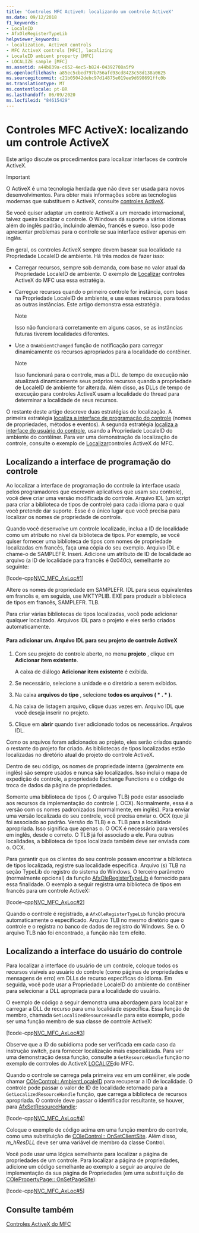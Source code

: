 ```yaml
---
title: 'Controles MFC ActiveX: localizando um controle ActiveX'
ms.date: 09/12/2018
f1_keywords:
- LocaleID
- AfxOleRegisterTypeLib
helpviewer_keywords:
- localization, ActiveX controls
- MFC ActiveX controls [MFC], localizing
- LocaleID ambient property [MFC]
- LOCALIZE sample [MFC]
ms.assetid: a44b839a-c652-4ec5-b824-04392708a5f9
ms.openlocfilehash: a85ec5cbed797b756afd93cd8423c58d138a0625
ms.sourcegitcommit: c21b05042debc97d14875e019ee9d698691ffc0b
ms.translationtype: MT
ms.contentlocale: pt-BR
ms.lasthandoff: 06/09/2020
ms.locfileid: "84615429"
---
```

# <a name="mfc-activex-controls-localizing-an-activex-control"></a>Controles MFC ActiveX: localizando um controle ActiveX

Este artigo discute os procedimentos para localizar interfaces de controle ActiveX.

>[!IMPORTANT]
> O ActiveX é uma tecnologia herdada que não deve ser usada para novos desenvolvimentos. Para obter mais informações sobre as tecnologias modernas que substituem o ActiveX, consulte [controles ActiveX](activex-controls.md).

Se você quiser adaptar um controle ActiveX a um mercado internacional, talvez queira localizar o controle. O Windows dá suporte a vários idiomas além do inglês padrão, incluindo alemão, francês e sueco. Isso pode apresentar problemas para o controle se sua interface estiver apenas em inglês.

Em geral, os controles ActiveX sempre devem basear sua localidade na Propriedade LocaleID de ambiente. Há três modos de fazer isso:

- Carregar recursos, sempre sob demanda, com base no valor atual da Propriedade LocaleID de ambiente. O exemplo de [Localizar](../overview/visual-cpp-samples.md) controles ActiveX do MFC usa essa estratégia.

- Carregue recursos quando o primeiro controle for instância, com base na Propriedade LocaleID de ambiente, e use esses recursos para todas as outras instâncias. Este artigo demonstra essa estratégia.

    > [!NOTE]
    >  Isso não funcionará corretamente em alguns casos, se as instâncias futuras tiverem localidades diferentes.

- Use a `OnAmbientChanged` função de notificação para carregar dinamicamente os recursos apropriados para a localidade do contêiner.

    > [!NOTE]
    >  Isso funcionará para o controle, mas a DLL de tempo de execução não atualizará dinamicamente seus próprios recursos quando a propriedade de LocaleID de ambiente for alterada. Além disso, as DLLs de tempo de execução para controles ActiveX usam a localidade do thread para determinar a localidade de seus recursos.

O restante deste artigo descreve duas estratégias de localização. A primeira estratégia [localiza a interface de programação do controle](#_core_localizing_your_control.92.s_programmability_interface) (nomes de propriedades, métodos e eventos). A segunda estratégia [localiza a interface do usuário do controle](#_core_localizing_the_control.92.s_user_interface), usando a Propriedade LocaleID do ambiente do contêiner. Para ver uma demonstração da localização de controle, consulte o exemplo de [Localizar](../overview/visual-cpp-samples.md)controles ActiveX do MFC.

## <a name="localizing-the-controls-programmability-interface"></a><a name="_core_localizing_your_control.92.s_programmability_interface"></a>Localizando a interface de programação do controle

Ao localizar a interface de programação do controle (a interface usada pelos programadores que escrevem aplicativos que usam seu controle), você deve criar uma versão modificada do controle. Arquivo IDL (um script para criar a biblioteca de tipos de controle) para cada idioma para o qual você pretende dar suporte. Esse é o único lugar que você precisa para localizar os nomes de propriedade de controle.

Quando você desenvolve um controle localizado, inclua a ID de localidade como um atributo no nível da biblioteca de tipos. Por exemplo, se você quiser fornecer uma biblioteca de tipos com nomes de propriedade localizadas em francês, faça uma cópia do seu exemplo. Arquivo IDL e chame-o de SAMPLEFR. Inseri. Adicione um atributo de ID de localidade ao arquivo (a ID de localidade para francês é 0x040c), semelhante ao seguinte:

[!code-cpp[NVC_MFC_AxLoc#1](codesnippet/cpp/mfc-activex-controls-localizing-an-activex-control_1.idl)]

Altere os nomes de propriedade em SAMPLEFR. IDL para seus equivalentes em francês e, em seguida, use MKTYPLIB. EXE para produzir a biblioteca de tipos em francês, SAMPLEFR. TLB.

Para criar várias bibliotecas de tipos localizadas, você pode adicionar qualquer localizado. Arquivos IDL para o projeto e eles serão criados automaticamente.

#### <a name="to-add-an-idl-file-to-your-activex-control-project"></a>Para adicionar um. Arquivo IDL para seu projeto de controle ActiveX

1. Com seu projeto de controle aberto, no menu **projeto** , clique em **Adicionar item existente**.

   A caixa de diálogo **Adicionar item existente** é exibida.

1. Se necessário, selecione a unidade e o diretório a serem exibidos.

1. Na caixa **arquivos do tipo** , selecione **todos os arquivos ( \* . \* )**.

1. Na caixa de listagem arquivo, clique duas vezes em. Arquivo IDL que você deseja inserir no projeto.

1. Clique em **abrir** quando tiver adicionado todos os necessários. Arquivos IDL.

Como os arquivos foram adicionados ao projeto, eles serão criados quando o restante do projeto for criado. As bibliotecas de tipos localizadas estão localizadas no diretório atual do projeto do controle ActiveX.

Dentro de seu código, os nomes de propriedade interna (geralmente em inglês) são sempre usados e nunca são localizados. Isso inclui o mapa de expedição de controle, a propriedade Exchange Functions e o código de troca de dados da página de propriedades.

Somente uma biblioteca de tipos (. O arquivo TLB) pode estar associado aos recursos da implementação do controle (. OCX). Normalmente, essa é a versão com os nomes padronizados (normalmente, em inglês). Para enviar uma versão localizada do seu controle, você precisa enviar o. OCX (que já foi associado ao padrão. Versão do TLB) e o. TLB para a localidade apropriada. Isso significa que apenas o. O OCX é necessário para versões em inglês, desde o correto. O TLB já foi associado a ele. Para outras localidades, a biblioteca de tipos localizada também deve ser enviada com o. OCX.

Para garantir que os clientes do seu controle possam encontrar a biblioteca de tipos localizada, registre sua localidade específica. Arquivo (s) TLB na seção TypeLib do registro do sistema do Windows. O terceiro parâmetro (normalmente opcional) da função [AfxOleRegisterTypeLib](reference/registering-ole-controls.md#afxoleregistertypelib) é fornecido para essa finalidade. O exemplo a seguir registra uma biblioteca de tipos em francês para um controle ActiveX:

[!code-cpp[NVC_MFC_AxLoc#2](codesnippet/cpp/mfc-activex-controls-localizing-an-activex-control_2.cpp)]

Quando o controle é registrado, a `AfxOleRegisterTypeLib` função procura automaticamente o especificado. Arquivo TLB no mesmo diretório que o controle e o registra no banco de dados de registro do Windows. Se o. O arquivo TLB não foi encontrado, a função não tem efeito.

## <a name="localizing-the-controls-user-interface"></a><a name="_core_localizing_the_control.92.s_user_interface"></a>Localizando a interface do usuário do controle

Para localizar a interface do usuário de um controle, coloque todos os recursos visíveis ao usuário do controle (como páginas de propriedades e mensagens de erro) em DLLs de recurso específicas do idioma. Em seguida, você pode usar a Propriedade LocaleID do ambiente do contêiner para selecionar a DLL apropriada para a localidade do usuário.

O exemplo de código a seguir demonstra uma abordagem para localizar e carregar a DLL de recurso para uma localidade específica. Essa função de membro, chamada `GetLocalizedResourceHandle` para este exemplo, pode ser uma função membro de sua classe de controle ActiveX:

[!code-cpp[NVC_MFC_AxLoc#3](codesnippet/cpp/mfc-activex-controls-localizing-an-activex-control_3.cpp)]

Observe que a ID do subidioma pode ser verificada em cada caso da instrução switch, para fornecer localização mais especializada. Para ver uma demonstração dessa função, consulte a `GetResourceHandle` função no exemplo de controles do ActiveX [LOCALIZE](../overview/visual-cpp-samples.md)do MFC.

Quando o controle se carrega pela primeira vez em um contêiner, ele pode chamar [COleControl:: AmbientLocaleID](reference/colecontrol-class.md#ambientlocaleid) para recuperar a ID de localidade. O controle pode passar o valor de ID de localidade retornado para a `GetLocalizedResourceHandle` função, que carrega a biblioteca de recursos apropriada. O controle deve passar o identificador resultante, se houver, para [AfxSetResourceHandle](reference/application-information-and-management.md#afxsetresourcehandle):

[!code-cpp[NVC_MFC_AxLoc#4](codesnippet/cpp/mfc-activex-controls-localizing-an-activex-control_4.cpp)]

Coloque o exemplo de código acima em uma função membro do controle, como uma substituição de [COleControl:: OnSetClientSite](reference/colecontrol-class.md#onsetclientsite). Além disso, *m_hResDLL* deve ser uma variável de membro da classe Control.

Você pode usar uma lógica semelhante para localizar a página de propriedades de um controle. Para localizar a página de propriedades, adicione um código semelhante ao exemplo a seguir ao arquivo de implementação da sua página de Propriedades (em uma substituição de [COlePropertyPage:: OnSetPageSite](reference/colepropertypage-class.md#onsetpagesite)):

[!code-cpp[NVC_MFC_AxLoc#5](codesnippet/cpp/mfc-activex-controls-localizing-an-activex-control_5.cpp)]

## <a name="see-also"></a>Consulte também

[Controles ActiveX do MFC](mfc-activex-controls.md)
